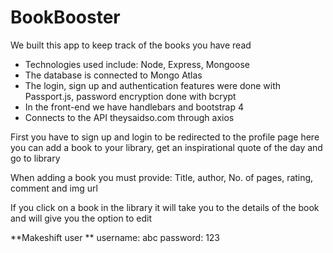 # BookBooster

We built this app to keep track of the books you have read 

- Technologies used include: Node, Express, Mongoose
- The database is connected to Mongo Atlas
- The login, sign up and authentication features were done with Passport.js, password encryption done with bcrypt
- In the front-end we have handlebars and bootstrap 4
- Connects to the API theysaidso.com through axios

First you have to sign up and login to be redirected to the profile page here you can add a book to your library,
get an inspirational quote of the day and go to library<br/>

When adding a book you must provide: Title, author, No. of pages, rating, comment and img url<br/>

If you click on a book in the library it will take you to the details of the book and will give you the option to edit

**Makeshift user **
username: abc
password: 123


